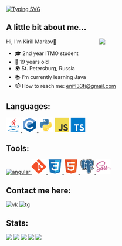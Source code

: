 <a href="https://git.io/typing-svg"><img src="https://readme-typing-svg.demolab.com?font=Rubik+Broken+Fax&size=36&pause=1000&color=01BF00&vCenter=true&random=false&width=478&height=57&lines=Hi%2C+I'm+Kirill;Hi%2C+I'm+enifl33fi" alt="Typing SVG"/></a>

## A little bit about me...

<img src="https://media.giphy.com/media/v1.Y2lkPTc5MGI3NjExcWw2bGM5djY4NWVmOGdyNThvcjJ3cmEwY2twb25hOTd3Ym43ZjByayZlcD12MV9pbnRlcm5hbF9naWZfYnlfaWQmY3Q9cw/5eLDrEaRGHegx2FeF2/giphy.gif" align="right" width=250px>

Hi, I'm Kirill Markov👋
- 🎓 2nd year ITMO student
- 🌱 19 years old
- 🌍 St. Petersburg, Russia
- 📚 I’m currently learning Java
- 📫 How to reach me: enifl33fi@gmail.com

## Languages:
<p align="left"> 
<a href="https://www.java.com/en/" target="_blank" rel="noreferrer"> <img src="https://raw.githubusercontent.com/devicons/devicon/55609aa5bd817ff167afce0d965585c92040787a/icons/java/java-original.svg" alt="java" width="40" height="40"/> </a> 
<a href="https://learn.microsoft.com/en-us/cpp/c-language/" target="_blank" rel="noreferrer"> <img src="https://raw.githubusercontent.com/devicons/devicon/55609aa5bd817ff167afce0d965585c92040787a/icons/c/c-original.svg" alt="c" width="40" height="40"/> </a> 
<a href="https://www.python.org" target="_blank" rel="noreferrer"> <img src="https://raw.githubusercontent.com/devicons/devicon/55609aa5bd817ff167afce0d965585c92040787a/icons/python/python-original.svg" alt="python" width="40" height="40"/></a>
<a href="https://developer.mozilla.org/ru/docs/Web/JavaScript" target="_blank" rel="noreferrer"> <img src="https://raw.githubusercontent.com/devicons/devicon/55609aa5bd817ff167afce0d965585c92040787a/icons/javascript/javascript-original.svg" alt="js" width="40" height="40"/></a>
<a href="https://www.typescriptlang.org" target="_blank" rel="noreferrer"> <img src="https://raw.githubusercontent.com/devicons/devicon/55609aa5bd817ff167afce0d965585c92040787a/icons/typescript/typescript-original.svg" alt="ts" width="40" height="40"/></a>
</p>

## Tools:
<p align="left"> 
<a href="https://angular.io" target="_blank" rel="noreferrer"> <img src="https://angular.io/assets/images/logos/angular/angular.svg" alt="angular" width="40" height="40"/> </a> 
<a href="https://git-scm.com" target="_blank" rel="noreferrer"> <img src="https://raw.githubusercontent.com/devicons/devicon/55609aa5bd817ff167afce0d965585c92040787a/icons/git/git-original.svg" alt="git" width="40" height="40"/> </a> 
<a href="https://developer.mozilla.org/en-US/docs/Web/CSS" target="_blank" rel="noreferrer"> <img src="https://raw.githubusercontent.com/devicons/devicon/55609aa5bd817ff167afce0d965585c92040787a/icons/css3/css3-original.svg" alt="css3" width="40" height="40"/> </a> 
<a href="https://developer.mozilla.org/en-US/docs/Web/HTML" target="_blank" rel="noreferrer"> <img src="https://raw.githubusercontent.com/devicons/devicon/55609aa5bd817ff167afce0d965585c92040787a/icons/html5/html5-original.svg" alt="html5" width="40" height="40"/> </a>
<a href="https://www.postgresql.org" target="_blank" rel="noreferrer"> <img src="https://raw.githubusercontent.com/devicons/devicon/55609aa5bd817ff167afce0d965585c92040787a/icons/postgresql/postgresql-original.svg" alt="postgresql" width="40" height="40"/> </a>
<a href="https://sass-lang.com" target="_blank" rel="noreferrer"> <img src="https://raw.githubusercontent.com/devicons/devicon/55609aa5bd817ff167afce0d965585c92040787a/icons/sass/sass-original.svg" alt="sass" width="40" height="40"/> </a>
</p>

## Contact me here:
<p align="left"> 
<a href="https://vk.com/enifleefi" target="_blank" rel="noreferrer"> <img src="https://thumb.cloud.mail.ru/weblink/thumb/xw1/TfKk/QGyS93cW7/PNG%20-%20digital/VK%20Logo.png" alt="vk" width="40" height="40"/> </a> 
<a href="https://t.me/enifl33fi" target="_blank" rel="noreferrer"> <img src="https://upload.wikimedia.org/wikipedia/commons/thumb/8/82/Telegram_logo.svg/768px-Telegram_logo.svg.png" alt="tg" width="40" height="40"/> </a> 
</p>

## Stats:

![](http://github-profile-summary-cards.vercel.app/api/cards/profile-details?username=enifl33fi&theme=solarized_dark)
![](https://github-profile-summary-cards.vercel.app/api/cards/most-commit-language?username=enifl33fi&theme=solarized_dark) ![](https://github-profile-summary-cards.vercel.app/api/cards/repos-per-language?username=enifl33fi&theme=solarized_dark)
![](https://github-profile-summary-cards.vercel.app/api/cards/stats?username=enifl33fi&theme=solarized_dark) ![](https://github-profile-summary-cards.vercel.app/api/cards/productive-time?username=enifl33fi&theme=solarized_dark&utcOffset=3)
